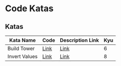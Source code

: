 # Code Katas

## Katas

| Kata Name     | Code                                    | Description Link                                                          | Kyu |
| ------------- | --------------------------------------- | ------------------------------------------------------------------------- | --- |
| Build Tower   | [Link](/Build_Tower/builder-tower.js)   | [Link](https://www.codewars.com/kata/576757b1df89ecf5bd00073b/javascript) | 6   |
| Invert Values | [Link](/Invert_Values/Invert-values.js) | [Link](https://www.codewars.com/kata/5899dc03bc95b1bf1b0000ad/javascript) | 8   |
